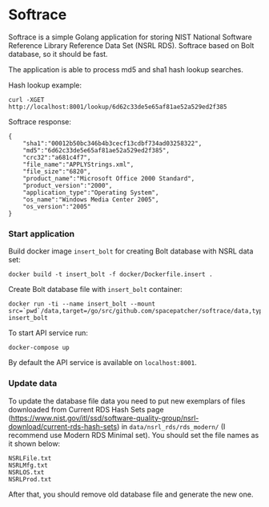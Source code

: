 # Softrace 

Softrace is a simple Golang application for storing NIST National Software Reference Library Reference Data Set (NSRL RDS). Softrace based on Bolt database, so it should be fast.

The application is able to process md5 and sha1 hash lookup searches.

Hash lookup example:
```
curl -XGET http://localhost:8001/lookup/6d62c33de5e65af81ae52a529ed2f385
```

Softrace response:
```
{
    "sha1":"00012b50bc346b4b3cecf13cdbf734ad03258322",
    "md5":"6d62c33de5e65af81ae52a529ed2f385",
    "crc32":"a681c4f7",
    "file_name":"APPLYStrings.xml",
    "file_size":"6820",
    "product_name":"Microsoft Office 2000 Standard",
    "product_version":"2000",
    "application_type":"Operating System",
    "os_name":"Windows Media Center 2005",
    "os_version":"2005"
}
```

### Start application

Build docker image `insert_bolt` for creating Bolt database with NSRL data set:
```
docker build -t insert_bolt -f docker/Dockerfile.insert .
```

Create Bolt database file with `insert_bolt` container:
```
docker run -ti --name insert_bolt --mount src=`pwd`/data,target=/go/src/github.com/spacepatcher/softrace/data,type=bind insert_bolt
```

To start API service run:
```
docker-compose up
```

By default the API service is available on `localhost:8001`.


### Update data

To update the database file data you need to put new exemplars of files downloaded from Current RDS Hash Sets page (https://www.nist.gov/itl/ssd/software-quality-group/nsrl-download/current-rds-hash-sets) in `data/nsrl_rds/rds_modern/` (I recommend use Modern RDS Minimal set). You should set the file names as it shown below:
```
NSRLFile.txt
NSRLMfg.txt
NSRLOS.txt
NSRLProd.txt
```

After that, you should remove old database file and generate the new one.
